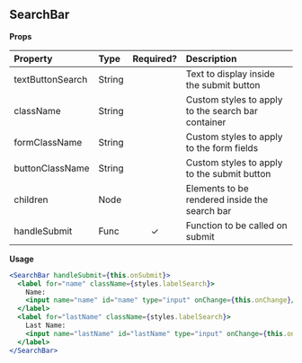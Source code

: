 ## SearchBar

**Props**

| Property | Type | Required? | Description |
|:---|:---|:---:|:---|
| textButtonSearch | String | | Text to display inside the submit button |
| className | String | | Custom styles to apply to the search bar container |
| formClassName | String | | Custom styles to apply to the form fields |
| buttonClassName | String | | Custom styles to apply to the submit button |
| children | Node | | Elements to be rendered inside the search bar |
| handleSubmit | Func | ✓ | Function to be called on submit |

**Usage**

```jsx
<SearchBar handleSubmit={this.onSubmit}>
  <label for="name" className={styles.labelSearch}>
    Name:
    <input name="name" id="name" type="input" onChange={this.onChange}/>
  </label>
  <label for="lastName" className={styles.labelSearch}>
    Last Name:
    <input name="lastName" id="lastName" type="input" onChange={this.onChange}/>
  </label>
</SearchBar>
```